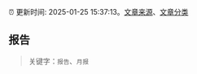 :alarm_clock: 更新时间: 2025-01-25 15:37:13。[文章来源](/README.md)、[文章分类](/TAGS.md)

## 报告


> 关键字：`报告`、`月报`



